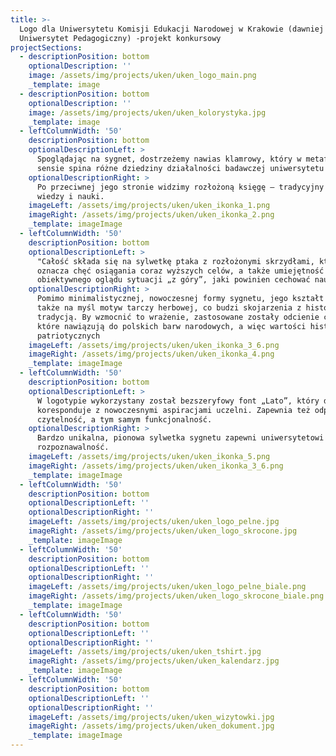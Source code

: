 ```yaml
---
title: >-
  Logo dla Uniwersytetu Komisji Edukacji Narodowej w Krakowie (dawniej
  Uniwersytet Pedagogiczny) -projekt konkursowy
projectSections:
  - descriptionPosition: bottom
    optionalDescription: ''
    image: /assets/img/projects/uken/uken_logo_main.png
    _template: image
  - descriptionPosition: bottom
    optionalDescription: ''
    image: /assets/img/projects/uken/uken_kolorystyka.jpg
    _template: image
  - leftColumnWidth: '50'
    descriptionPosition: bottom
    optionalDescriptionLeft: >
      Spoglądając na sygnet, dostrzeżemy nawias klamrowy, który w metaforycznym
      sensie spina różne dziedziny działalności badawczej uniwersytetu
    optionalDescriptionRight: >
      Po przeciwnej jego stronie widzimy rozłożoną księgę – tradycyjny symbol
      wiedzy i nauki.
    imageLeft: /assets/img/projects/uken/uken_ikonka_1.png
    imageRight: /assets/img/projects/uken/uken_ikonka_2.png
    _template: imageImage
  - leftColumnWidth: '50'
    descriptionPosition: bottom
    optionalDescriptionLeft: >
      "Całość składa się na sylwetkę ptaka z rozłożonymi skrzydłami, który
      oznacza chęć osiągania coraz wyższych celów, a także umiejętność
      obiektywnego oglądu sytuacji „z góry”, jaki powinien cechować naukę.
    optionalDescriptionRight: >
      Pomimo minimalistycznej, nowoczesnej formy sygnetu, jego kształt przywodzi
      także na myśl motyw tarczy herbowej, co budzi skojarzenia z historią i
      tradycją. By wzmocnić to wrażenie, zastosowane zostały odcienie czerwieni,
      które nawiązują do polskich barw narodowych, a więc wartości historyczno –
      patriotycznych
    imageLeft: /assets/img/projects/uken/uken_ikonka_3_6.png
    imageRight: /assets/img/projects/uken/uken_ikonka_4.png
    _template: imageImage
  - leftColumnWidth: '50'
    descriptionPosition: bottom
    optionalDescriptionLeft: >
      W logotypie wykorzystany został bezszeryfowy font „Lato”, który dobrze
      koresponduje z nowoczesnymi aspiracjami uczelni. Zapewnia też odpowiednią
      czytelność, a tym samym funkcjonalność.
    optionalDescriptionRight: >
      Bardzo unikalna, pionowa sylwetka sygnetu zapewni uniwersytetowi
      rozpoznawalność.
    imageLeft: /assets/img/projects/uken/uken_ikonka_5.png
    imageRight: /assets/img/projects/uken/uken_ikonka_3_6.png
    _template: imageImage
  - leftColumnWidth: '50'
    descriptionPosition: bottom
    optionalDescriptionLeft: ''
    optionalDescriptionRight: ''
    imageLeft: /assets/img/projects/uken/uken_logo_pelne.jpg
    imageRight: /assets/img/projects/uken/uken_logo_skrocone.jpg
    _template: imageImage
  - leftColumnWidth: '50'
    descriptionPosition: bottom
    optionalDescriptionLeft: ''
    optionalDescriptionRight: ''
    imageLeft: /assets/img/projects/uken/uken_logo_pelne_biale.png
    imageRight: /assets/img/projects/uken/uken_logo_skrocone_biale.png
    _template: imageImage
  - leftColumnWidth: '50'
    descriptionPosition: bottom
    optionalDescriptionLeft: ''
    optionalDescriptionRight: ''
    imageLeft: /assets/img/projects/uken/uken_tshirt.jpg
    imageRight: /assets/img/projects/uken/uken_kalendarz.jpg
    _template: imageImage
  - leftColumnWidth: '50'
    descriptionPosition: bottom
    optionalDescriptionLeft: ''
    optionalDescriptionRight: ''
    imageLeft: /assets/img/projects/uken/uken_wizytowki.jpg
    imageRight: /assets/img/projects/uken/uken_dokument.jpg
    _template: imageImage
---
```


